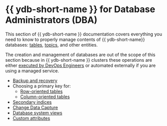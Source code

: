# {{ ydb-short-name }} for Database Administrators (DBA)

This section of {{ ydb-short-name }} documentation covers everything you need to know to properly manage contents of {{ ydb-short-name}} databases: [tables](../concepts/datamodel/table.md), [topics](../concepts/topic.md), and other entities.

The creation and management of databases are out of the scope of this section because in {{ ydb-short-name }} clusters these operations are either [executed by DevOps Engineers](../devops/index.md) or automated externally if you are using a managed service.

- [Backup and recovery](backup-and-recovery.md)
- Choosing a primary key for:
  - [Row-oriented tables](primary-key/row-oriented.md)
  - [Column-oriented tables](primary-key/column-oriented.md)
- [Secondary indices](secondary-indexes.md)
- [Change Data Capture](cdc.md)
- [Database system views](system-views.md)
- [Custom attributes](custom-attributes.md)
